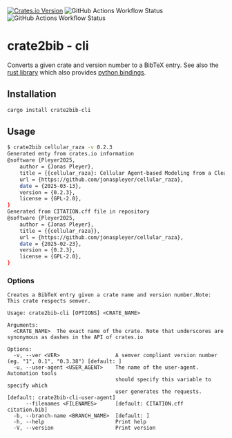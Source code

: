 [![Crates.io Version](https://img.shields.io/crates/v/crate2bib-cli?style=flat-square)](https://crates.io/crates/crate2bib-cli)
![GitHub Actions Workflow Status](https://img.shields.io/github/actions/workflow/status/jonaspleyer/crate2bib/webapp.yml?style=flat-square&label=Build)
![GitHub Actions Workflow Status](https://img.shields.io/github/actions/workflow/status/jonaspleyer/crate2bib/test.yml?style=flat-square&label=Test)

# crate2bib - cli

Converts a given crate and version number to a BibTeX entry.
See also the [rust library](https://crates.io/crates/crate2bib) which also provides
[python bindings](https://pypi.org/project/crate2bib/).

## Installation

```bash
cargo install crate2bib-cli
```

## Usage

```bash
$ crate2bib cellular_raza -v 0.2.3
Generated enty from crates.io information
@software {Pleyer2025,
    author = {Jonas Pleyer},
    title = {{cellular_raza}: Cellular Agent-based Modeling from a Clean Slate},
    url = {https://github.com/jonaspleyer/cellular_raza},
    date = {2025-03-13},
    version = {0.2.3},
    license = {GPL-2.0},
}
Generated from CITATION.cff file in repository 
@software {Pleyer2025,
    author = {Jonas Pleyer},
    title = {{cellular_raza}},
    url = {https://github.com/jonaspleyer/cellular_raza},
    date = {2025-02-23},
    version = {0.2.3},
    license = {GPL-2.0},
}
```

### Options

```text
Creates a BibTeX entry given a crate name and version number.Note: This crate respects semver.

Usage: crate2bib-cli [OPTIONS] <CRATE_NAME>

Arguments:
  <CRATE_NAME>  The exact name of the crate. Note that underscores are synonymous as dashes in the API of crates.io

Options:
  -v, --ver <VER>                  A semver compliant version number (eg. "1", 0.1", "0.3.38") [default: ]
  -u, --user-agent <USER_AGENT>    The name of the user-agent. Automation tools
                                   should specify this variable to specify which
                                   user generates the requests. [default: crate2bib-cli-user-agent]
      --filenames <FILENAMES>      [default: CITATION.cff citation.bib]
  -b, --branch-name <BRANCH_NAME>  [default: ]
  -h, --help                       Print help
  -V, --version                    Print version
```

